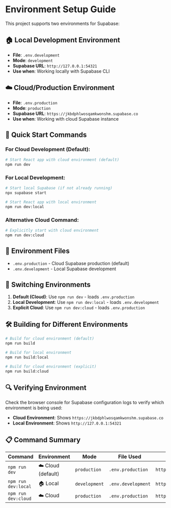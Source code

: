 # Environment Setup Guide

This project supports two environments for Supabase:

## 🏠 Local Development Environment
- **File**: `.env.development`
- **Mode**: `development`
- **Supabase URL**: `http://127.0.0.1:54321`
- **Use when**: Working locally with Supabase CLI

## ☁️ Cloud/Production Environment  
- **File**: `.env.production`
- **Mode**: `production`
- **Supabase URL**: `https://jkbdphlwosqamkwonshm.supabase.co`
- **Use when**: Working with cloud Supabase instance

## 🚀 Quick Start Commands

### For Cloud Development (Default):
```bash
# Start React app with cloud environment (default)
npm run dev
```

### For Local Development:
```bash
# Start local Supabase (if not already running)
npx supabase start

# Start React app with local environment
npm run dev:local
```

### Alternative Cloud Command:
```bash
# Explicitly start with cloud environment
npm run dev:cloud
```

## 📁 Environment Files

- `.env.production` - Cloud Supabase production (default)
- `.env.development` - Local Supabase development

## 🔄 Switching Environments

1. **Default (Cloud)**: Use `npm run dev` - loads `.env.production`
2. **Local Development**: Use `npm run dev:local` - loads `.env.development`
3. **Explicit Cloud**: Use `npm run dev:cloud` - loads `.env.production`

## 🛠️ Building for Different Environments

```bash
# Build for cloud environment (default)
npm run build

# Build for local environment
npm run build:local

# Build for cloud environment (explicit)
npm run build:cloud
```

## 🔍 Verifying Environment

Check the browser console for Supabase configuration logs to verify which environment is being used:

- **Cloud Environment**: Shows `https://jkbdphlwosqamkwonshm.supabase.co`
- **Local Environment**: Shows `http://127.0.0.1:54321`

## 📋 Command Summary

| Command | Environment | Mode | File Used | Supabase URL |
|---------|-------------|------|-----------|--------------|
| `npm run dev` | ☁️ Cloud (default) | `production` | `.env.production` | `https://jkbdphlwosqamkwonshm.supabase.co` |
| `npm run dev:local` | 🏠 Local | `development` | `.env.development` | `http://127.0.0.1:54321` |
| `npm run dev:cloud` | ☁️ Cloud | `production` | `.env.production` | `https://jkbdphlwosqamkwonshm.supabase.co` |
